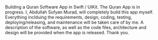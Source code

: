 Building a Quran Software App in Swift / UIKit.
The Quran App is in progress.
I, Abdullah Sufyan Murad, will completely build this app myself.
Everything inclduing the requirements, design, coding, testing, deploying/releasing, and maintenance will be taken care of by me.
A description of the software, as well as the code files, architecture and design will be provided when the app is released.
Thank you.
